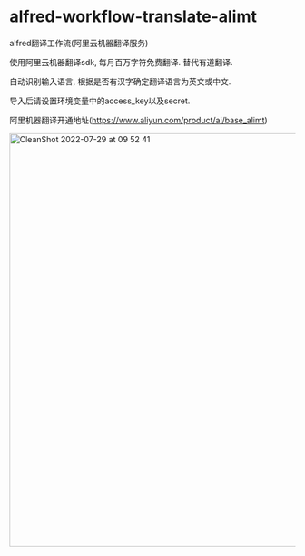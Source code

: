# alfred-workflow-translate-alimt
alfred翻译工作流(阿里云机器翻译服务)

使用阿里云机器翻译sdk, 每月百万字符免费翻译. 替代有道翻译.

自动识别输入语言, 根据是否有汉字确定翻译语言为英文或中文.

导入后请设置环境变量中的access_key以及secret.

阿里机器翻译开通地址(https://www.aliyun.com/product/ai/base_alimt)

<img width="729" alt="CleanShot 2022-07-29 at 09 52 41" src="https://user-images.githubusercontent.com/28681228/181666334-6a04a9ac-2b53-450d-a117-cee11770e653.png">
